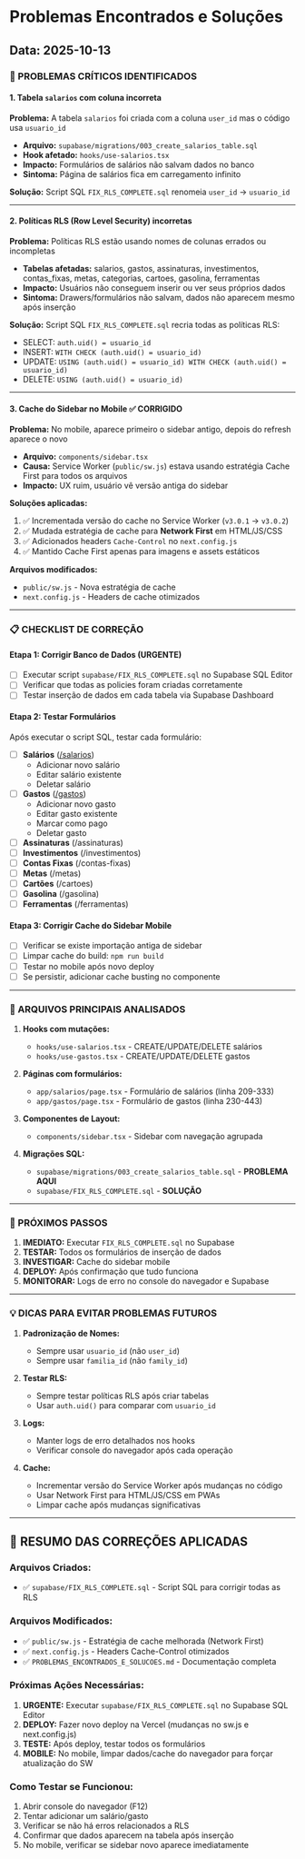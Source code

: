 # Problemas Encontrados e Soluções

## Data: 2025-10-13

### 🔴 PROBLEMAS CRÍTICOS IDENTIFICADOS

#### 1. Tabela `salarios` com coluna incorreta
**Problema:** A tabela `salarios` foi criada com a coluna `user_id` mas o código usa `usuario_id`
- **Arquivo:** `supabase/migrations/003_create_salarios_table.sql`
- **Hook afetado:** `hooks/use-salarios.tsx`
- **Impacto:** Formulários de salários não salvam dados no banco
- **Sintoma:** Página de salários fica em carregamento infinito

**Solução:** Script SQL `FIX_RLS_COMPLETE.sql` renomeia `user_id` → `usuario_id`

---

#### 2. Políticas RLS (Row Level Security) incorretas
**Problema:** Políticas RLS estão usando nomes de colunas errados ou incompletas
- **Tabelas afetadas:** salarios, gastos, assinaturas, investimentos, contas_fixas, metas, categorias, cartoes, gasolina, ferramentas
- **Impacto:** Usuários não conseguem inserir ou ver seus próprios dados
- **Sintoma:** Drawers/formulários não salvam, dados não aparecem mesmo após inserção

**Solução:** Script SQL `FIX_RLS_COMPLETE.sql` recria todas as políticas RLS:
- SELECT: `auth.uid() = usuario_id`
- INSERT: `WITH CHECK (auth.uid() = usuario_id)`
- UPDATE: `USING (auth.uid() = usuario_id) WITH CHECK (auth.uid() = usuario_id)`
- DELETE: `USING (auth.uid() = usuario_id)`

---

#### 3. Cache do Sidebar no Mobile ✅ CORRIGIDO
**Problema:** No mobile, aparece primeiro o sidebar antigo, depois do refresh aparece o novo
- **Arquivo:** `components/sidebar.tsx`
- **Causa:** Service Worker (`public/sw.js`) estava usando estratégia Cache First para todos os arquivos
- **Impacto:** UX ruim, usuário vê versão antiga do sidebar

**Soluções aplicadas:**
1. ✅ Incrementada versão do cache no Service Worker (`v3.0.1` → `v3.0.2`)
2. ✅ Mudada estratégia de cache para **Network First** em HTML/JS/CSS
3. ✅ Adicionados headers `Cache-Control` no `next.config.js`
4. ✅ Mantido Cache First apenas para imagens e assets estáticos

**Arquivos modificados:**
- `public/sw.js` - Nova estratégia de cache
- `next.config.js` - Headers de cache otimizados

---

### 📋 CHECKLIST DE CORREÇÃO

#### Etapa 1: Corrigir Banco de Dados (URGENTE)
- [ ] Executar script `supabase/FIX_RLS_COMPLETE.sql` no Supabase SQL Editor
- [ ] Verificar que todas as policies foram criadas corretamente
- [ ] Testar inserção de dados em cada tabela via Supabase Dashboard

#### Etapa 2: Testar Formulários
Após executar o script SQL, testar cada formulário:
- [ ] **Salários** ([/salarios](app/salarios/page.tsx:14-333))
  - Adicionar novo salário
  - Editar salário existente
  - Deletar salário
- [ ] **Gastos** ([/gastos](app/gastos/page.tsx:18-443))
  - Adicionar novo gasto
  - Editar gasto existente
  - Marcar como pago
  - Deletar gasto
- [ ] **Assinaturas** (/assinaturas)
- [ ] **Investimentos** (/investimentos)
- [ ] **Contas Fixas** (/contas-fixas)
- [ ] **Metas** (/metas)
- [ ] **Cartões** (/cartoes)
- [ ] **Gasolina** (/gasolina)
- [ ] **Ferramentas** (/ferramentas)

#### Etapa 3: Corrigir Cache do Sidebar Mobile
- [ ] Verificar se existe importação antiga de sidebar
- [ ] Limpar cache do build: `npm run build`
- [ ] Testar no mobile após novo deploy
- [ ] Se persistir, adicionar cache busting no componente

---

### 🔧 ARQUIVOS PRINCIPAIS ANALISADOS

1. **Hooks com mutações:**
   - `hooks/use-salarios.tsx` - CREATE/UPDATE/DELETE salários
   - `hooks/use-gastos.tsx` - CREATE/UPDATE/DELETE gastos

2. **Páginas com formulários:**
   - `app/salarios/page.tsx` - Formulário de salários (linha 209-333)
   - `app/gastos/page.tsx` - Formulário de gastos (linha 230-443)

3. **Componentes de Layout:**
   - `components/sidebar.tsx` - Sidebar com navegação agrupada

4. **Migrações SQL:**
   - `supabase/migrations/003_create_salarios_table.sql` - **PROBLEMA AQUI**
   - `supabase/FIX_RLS_COMPLETE.sql` - **SOLUÇÃO**

---

### 🎯 PRÓXIMOS PASSOS

1. **IMEDIATO:** Executar `FIX_RLS_COMPLETE.sql` no Supabase
2. **TESTAR:** Todos os formulários de inserção de dados
3. **INVESTIGAR:** Cache do sidebar mobile
4. **DEPLOY:** Após confirmação que tudo funciona
5. **MONITORAR:** Logs de erro no console do navegador e Supabase

---

### 💡 DICAS PARA EVITAR PROBLEMAS FUTUROS

1. **Padronização de Nomes:**
   - Sempre usar `usuario_id` (não `user_id`)
   - Sempre usar `familia_id` (não `family_id`)

2. **Testar RLS:**
   - Sempre testar políticas RLS após criar tabelas
   - Usar `auth.uid()` para comparar com `usuario_id`

3. **Logs:**
   - Manter logs de erro detalhados nos hooks
   - Verificar console do navegador após cada operação

4. **Cache:**
   - Incrementar versão do Service Worker após mudanças no código
   - Usar Network First para HTML/JS/CSS em PWAs
   - Limpar cache após mudanças significativas

---

## 📝 RESUMO DAS CORREÇÕES APLICADAS

### Arquivos Criados:
- ✅ `supabase/FIX_RLS_COMPLETE.sql` - Script SQL para corrigir todas as RLS

### Arquivos Modificados:
- ✅ `public/sw.js` - Estratégia de cache melhorada (Network First)
- ✅ `next.config.js` - Headers Cache-Control otimizados
- ✅ `PROBLEMAS_ENCONTRADOS_E_SOLUCOES.md` - Documentação completa

### Próximas Ações Necessárias:
1. **URGENTE:** Executar `supabase/FIX_RLS_COMPLETE.sql` no Supabase SQL Editor
2. **DEPLOY:** Fazer novo deploy na Vercel (mudanças no sw.js e next.config.js)
3. **TESTE:** Após deploy, testar todos os formulários
4. **MOBILE:** No mobile, limpar dados/cache do navegador para forçar atualização do SW

### Como Testar se Funcionou:
1. Abrir console do navegador (F12)
2. Tentar adicionar um salário/gasto
3. Verificar se não há erros relacionados a RLS
4. Confirmar que dados aparecem na tabela após inserção
5. No mobile, verificar se sidebar novo aparece imediatamente
